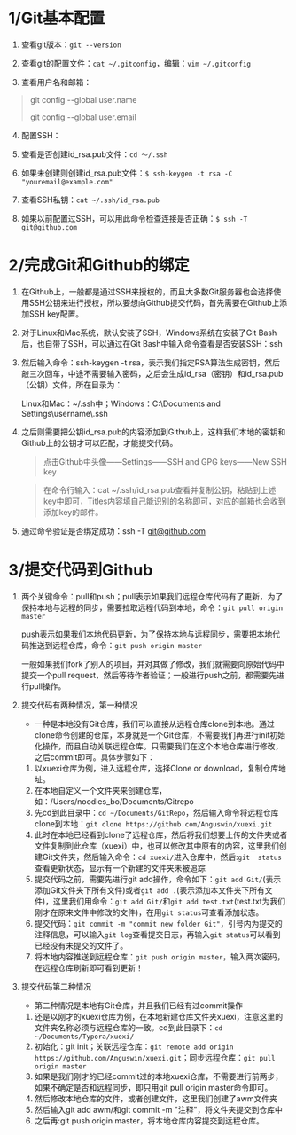 # 1/Git基本配置
1. 查看git版本：`git --version`

2. 查看git的配置文件：`cat ~/.gitconfig`，编辑：`vim ~/.gitconfig`

3. 查看用户名和邮箱：

  > git config --global user.name
  >
  > git config --global user.email

4. 配置SSH：

  1. 查看是否创建id_rsa.pub文件：`cd ～/.ssh`
  
  2. 如果未创建则创建id_rsa.pub文件：`$ ssh-keygen -t rsa -C "youremail@example.com"`
  
  3. 查看SSH私钥：`cat ~/.ssh/id_rsa.pub`
  
  4. 如果以前配置过SSH，可以用此命令检查连接是否正确：`$ ssh -T git@github.com`
  

# 2/完成Git和Github的绑定

1. 在Github上，一般都是通过SSH来授权的，而且大多数Git服务器也会选择使用SSH公钥来进行授权，所以要想向Github提交代码，首先需要在Github上添加SSH key配置。

2. 对于Linux和Mac系统，默认安装了SSH，Windows系统在安装了Git Bash后，也自带了SSH，可以通过在Git Bash中输入命令查看是否安装SSH：ssh

3. 然后输入命令：ssh-keygen -t rsa，表示我们指定RSA算法生成密钥，然后敲三次回车，中途不需要输入密码，之后会生成id_rsa（密钥）和id_rsa.pub（公钥）文件，所在目录为：

   Linux和Mac：~/.ssh中；Windows：C:\Documents and Settings\username\\.ssh

4. 之后则需要把公钥id_rsa.pub的内容添加到Github上，这样我们本地的密钥和Github上的公钥才可以匹配，才能提交代码。

   > 点击Github中头像——Settings——SSH and GPG keys——New SSH key

   > 在命令行输入：cat ~/.ssh/id_rsa.pub查看并复制公钥，粘贴到上述key中即可，Titles内容填自己能识别的名称即可，对应的邮箱也会收到添加key的邮件。

5. 通过命令验证是否绑定成功：ssh -T git@github.com

# 3/提交代码到Github

1. 两个关键命令：pull和push；pull表示如果我们远程仓库代码有了更新，为了保持本地与远程的同步，需要拉取远程代码到本地，命令：`git pull origin master`

   push表示如果我们本地代码更新，为了保持本地与远程同步，需要把本地代码推送到远程仓库，命令：`git push origin master`

   一般如果我们fork了别人的项目，并对其做了修改，我们就需要向原始代码中提交一个pull request，然后等待作者验证；一般进行push之前，都需要先进行pull操作。

2. 提交代码有两种情况，第一种情况

   - 一种是本地没有Git仓库，我们可以直接从远程仓库clone到本地。通过clone命令创建的仓库，本身就是一个Git仓库，不需要我们再进行init初始化操作，而且自动关联远程仓库。只需要我们在这个本地仓库进行修改，之后commit即可。具体步骤如下：

   1. 以xuexi仓库为例，进入远程仓库，选择Clone or download，复制仓库地址。
   2. 在本地自定义一个文件夹来创建仓库，如：/Users/noodles_bo/Documents/Gitrepo
   3. 先cd到此目录中：`cd ~/Documents/GitRepo`，然后输入命令将远程仓库clone到本地：`git clone https://github.com/Anguswin/xuexi.git`
   4. 此时在本地已经看到clone了远程仓库，然后将我们想要上传的文件夹或者文件复制到此仓库（xuexi）中，也可以修改其中原有的内容，这里我们创建Git文件夹，然后输入命令：`cd xuexi/`进入仓库中，然后:`git  status`查看更新状态，显示有一个新建的文件夹未被追踪
   5. 提交代码之前，需要先进行git add操作，命令如下：`git add Git/`(表示添加Git文件夹下所有文件)或者`git add .`(表示添加本文件夹下所有文件)，这里我们用命令：`git add Git/`和`git add test.txt`(test.txt为我们刚才在原来文件中修改的文件)，在用`git status`可查看添加状态。
   6. 提交代码：`git commit -m "commit new folder Git"`，引号内为提交的注释信息，可以输入`git log`查看提交日志，再输入`git status`可以看到已经没有未提交的文件了。
   7. 将本地内容推送到远程仓库：`git push origin master`，输入两次密码，在远程仓库刷新即可看到更新！

3. 提交代码第二种情况

   - 第二种情况是本地有Git仓库，并且我们已经有过commit操作

   1. 还是以刚才的xuexi仓库为例，在本地新建仓库文件夹xuexi，注意这里的文件夹名称必须与远程仓库的一致。cd到此目录下：`cd ~/Documents/Typora/xuexi/`
   2. 初始化：git init；关联远程仓库：`git remote add origin https://github.com/Anguswin/xuexi.git`；同步远程仓库：`git pull origin master`
   3. 如果是我们刚才的已经commit过的本地xuexi仓库，不需要进行前两步，如果不确定是否和远程同步，即只用git pull origin master命令即可。
   4. 然后修改本地仓库的文件，或者创建文件，这里我们创建了awm文件夹
   5. 然后输入git add awm/和git commit -m "注释"，将文件夹提交到仓库中
   6. 之后再:git push origin master，将本地仓库内容提交到远程仓库。



